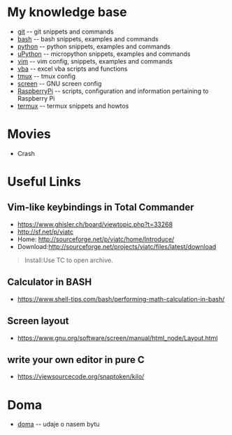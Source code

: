 # My knowledge base
* [git](git.md) -- git snippets and commands
* [bash](bash.md) -- bash snippets, examples and commands
* [python](python.md) -- python snippets, examples and commands
* [uPython](uPython.md) -- micropython snippets, examples and commands
* [vim](vim.md) -- vim config, snippets, examples and commands
* [vba](vba.md) -- excel vba scripts and functions
* [tmux](tmux.md) -- tmux config
* [screen](screen.md) -- GNU screen config
* [RaspberryPi](RaspberryPi.md) -- scripts, configuration and information pertaining to Raspberry Pi
* [termux](termux.md) -- termux snippets and howtos

# Movies
- Crash
# Useful Links
## Vim-like keybindings in Total Commander
- https://www.ghisler.ch/board/viewtopic.php?t=33268
- http://sf.net/p/viatc
- Home: http://sourceforge.net/p/viatc/home/Introduce/
- Download:http://sourceforge.net/projects/viatc/files/latest/download
> Install:Use TC to open archive.

## Calculator in BASH
- https://www.shell-tips.com/bash/performing-math-calculation-in-bash/

## Screen layout
- https://www.gnu.org/software/screen/manual/html_node/Layout.html

## write your own editor in pure C
- https://viewsourcecode.org/snaptoken/kilo/

# Doma
* [doma](doma.md) -- udaje o nasem bytu

